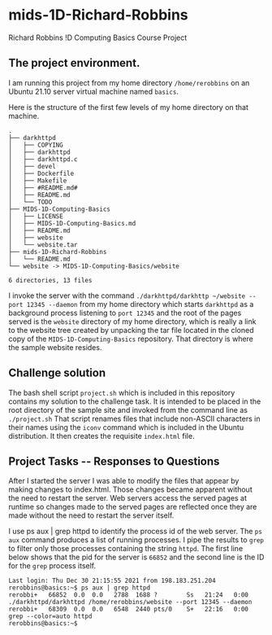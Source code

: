 # mids-1D-Richard-Robbins
Richard Robbins !D Computing Basics Course Project

## The project environment.

I am running this project from my home directory `/home/rerobbins` on an Ubuntu 21.10 server virtual machine named `basics`.

Here is the structure of the first few levels of my home directory on that machine.

```
.
├── darkhttpd
│   ├── COPYING
│   ├── darkhttpd
│   ├── darkhttpd.c
│   ├── devel
│   ├── Dockerfile
│   ├── Makefile
│   ├── #README.md#
│   ├── README.md
│   └── TODO
├── MIDS-1D-Computing-Basics
│   ├── LICENSE
│   ├── MIDS-1D-Computing-Basics.md
│   ├── README.md
│   ├── website
│   └── website.tar
├── mids-1D-Richard-Robbins
│   └── README.md
└── website -> MIDS-1D-Computing-Basics/website

6 directories, 13 files

```

I invoke the server with the command `./darkhttpd/darkhttp ~/website --port 12345 --daemon` from my home directory which starts `darkhttpd` as a background process listening to `port 12345` and the root of the pages served is the `website` directory of my home directory, which is really a link to the website tree created by unpacking the tar file located in the cloned copy of the `MIDS-1D-Computing-Basics` repository.  That directory is where the sample website resides.

## Challenge solution

The bash shell script `project.sh` which is included in this repository contains my solution to the challenge task.  It is intended to be placed in the root directory of the sample site and invoked from the command line as `./project.sh`  That script renames files that include non-ASCII characters in their names using the `iconv` command which is included in the Ubuntu distribution.  It then creates the requisite `index.html` file.

## Project Tasks -- Responses to Questions

After I started the server I was able to modify the files that appear by making changes to index.html.  Those changes became apparent without the need to restart the server. Web servers access the served pages at runtime so changes made to the served pages are reflected once they are made without the need to restart the server itself.

I use ps aux | grep httpd to identify the process id of the web server.  The `ps aux` command produces a list of running processes.  I pipe the results to `grep` to filter only those processes containing the string `httpd`.  The first line below shows that the pid for the server is `66852` and the second line is the ID for the `grep` process itself.

```
Last login: Thu Dec 30 21:15:55 2021 from 198.183.251.204
rerobbins@basics:~$ ps aux | grep httpd
rerobbi+   66852  0.0  0.0   2788  1688 ?        Ss   21:24   0:00 ./darkhttpd/darkhttpd /home/rerobbins/website --port 12345 --daemon
rerobbi+   68309  0.0  0.0   6548  2440 pts/0    S+   22:16   0:00 grep --color=auto httpd
rerobbins@basics:~$ 
```

